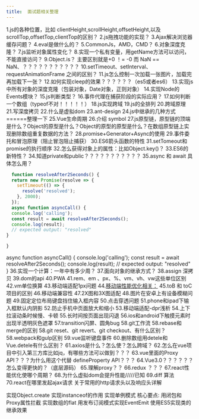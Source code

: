 ```yaml
---
title:  面试题相关整理
---
```


1.js的各种位置，比如 clientHeight,scrollHeight,offsetHeight,以及scrollTop,offsetTop,clientTop的区别？
2.js拖拽功能的实现？
3.Ajax解决浏览器缓存问题？
4.eval是做什么的？
5.CommonJs，AMD，CMD？
6.对象深度克隆？
7.js监听对象属性变化？
8.实现一个私有变量，用getName方法可以访问，不能直接访问？
9.Object.is？
  主要区别就是+0 ！= -0 而 NaN == NaN、？？？？？？？？？？？
10.setTimeout、setInterval、requestAnimationFrame 之间的区别？
11.js怎么控制一次加载一张图片，加载完再加载下一张？
12.如何实现cleep的效果？？？？？？（es5或者es6）
13.实现js中所有对象的深度克隆（包装对象，Date对象，正则对象）
14.实现Node的Events模块？
15.js判断类型？
16.事件代理在捕获阶段的实际应用？
17.如何判断一个数组（typeof不对！！！！！）
18.js实现跨域
19.js的全排列
20.跨域原理
21.写深度拷贝
22.什么是虚拟dom
23.ant-design
24.js中继承的几种方式 ======整理一下
25.Vue生命周期
26.介绍 symbol
27.js原型链，原型链的顶端是什么？Object的原型是什么？Object的原型的原型是什么？在数组原型链上实现删除数组重复数据的方法？
28.promise+Generator+Async的使用
29.事件委托和冒泡原理（阻止冒泡阻止捕获）
30.ES6箭头函数的特性
31.setTomeout和promise的执行顺序
32.怎么获得对象上的属性：比如Object.key()？
33.ES6的新特性？
34.知道private和public？？？？？？？？？？？
35.async 和 await 具体怎么用？
```js
  function resolveAfter2Seconds() {
  return new Promise(resolve => {
    setTimeout(() => {
      resolve('resolved');
    }, 2000);
  });
  async function asyncCall() {
  console.log('calling');
  const result = await resolveAfter2Seconds();
  console.log(result);
  // expected output: "resolved"
}

}
```
async function asyncCall() {
  console.log('calling');
  const result = await resolveAfter2Seconds();
  console.log(result);
  // expected output: "resolved"
}
36.实现一个计算：一年中有多少周？
37.面向对象的继承方式？
38.assign 深拷贝
39.dom的api
40.PWA
41.rem、em 、px、%、vm、vh、vw这些单位区别
42.vm单位换算
43.移动端适配1px问题
44.[移动端性能优化相关：](https://blog.csdn.net/tangxiujiang/article/details/79791545)
45.toB 和 toC项目的区别
46.移动端兼容性
47.2X图和3X图适配
48.图片在安卓上有设备模糊问题
49.固定定位布局键盘挡住输入框内容
50.点击穿透问题
51.phone和ipad下输入框默认内阴影
52.防止手机中页面放大和缩小
53.移动端适配-dpr浅析
54.上下拉滚动条时候慢、卡顿
55.长时间按页面出现闪退
56.ios和android下触摸元素时出现半透明灰色遮罩
57.transition闪屏、圆角bug
58.git工作流
58.rebase和merge的区别
58.git reset、git revert、git checkout、有什么区别？
58.webpack和gulp区别
59.vue监听键盘事件
60.删除数组用detele和Vue.detele有什么区别？
61.axios是什么？怎么使？怎么跨域？
62.怎么在vue项目中引入第三方库比如jq，有哪些方法可以做到？？？
63.vue里面的Proxy API？？？为什么用这个代替 defineProperty API？？？
64.Vue3.0？？？？？？怎么变得更快的？（底层源码）
65.理解proxy？？
66.redux ？？？
67.react性能优化使哪个周期？
68.为什么虚拟dom会提升性能/////已知
69.diff 算法
70.react在哪里发起ajax请求
关于常用的http请求头以及响应头详解




实现Object.create
实现instanceof的作用
实现单例模式 核心要点: 用闭包和Proxy属性拦截
实现数组的flat
用发布订阅模式实现EventEmit
使用ES5实现类的继承效果
